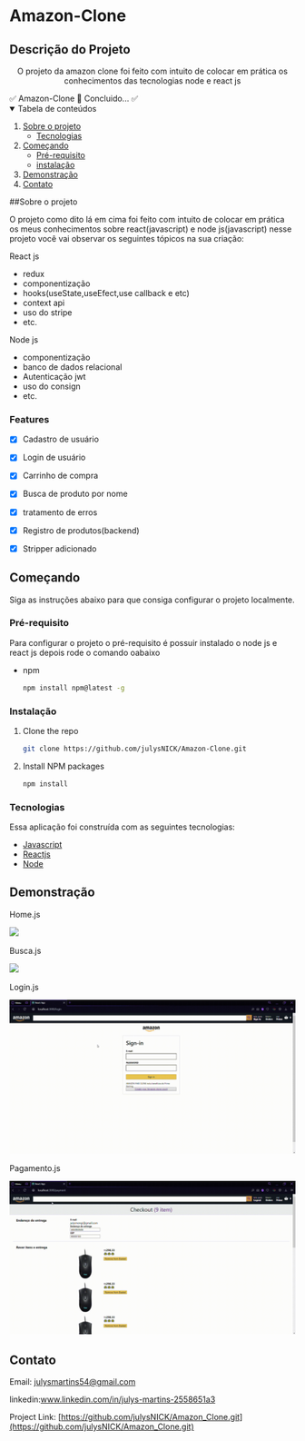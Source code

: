 # Amazon-Clone
## Descrição do Projeto

<p align="center">O projeto da amazon clone foi feito com intuito de colocar em prática os conhecimentos das tecnologias node e react js</p
 <h4 align="center"> 
	✅  Amazon-Clone 🚀 Concluido...  ✅
 </h4>
 
 <!-- TABLE OF CONTENTS -->
<details open="open">
  <summary>Tabela de conteúdos</summary>
  <ol>
    <li>
      <a href="#Sobre-o-projeto">Sobre o projeto</a>
      <ul>
        <li><a href="#Tecnologias">Tecnologias</a></li>
      </ul>
    </li>
    <li>
      <a href="#Começando">Começando</a>
      <ul>
        <li><a href="#Pré-requisito">Pré-requisito</a></li>
        <li><a href="#Instalação">instalação</a></li>
      </ul>
    </li>
    <li><a href="#Demonstração">Demonstração</a></li>
    <li><a href="#Contato">Contato</a></li>
  </ol>
</details>

##Sobre o projeto

O projeto como dito lá em cima foi feito com intuito de colocar em prática os meus conhecimentos sobre react(javascript) e node js(javascript) nesse projeto você vai observar os seguintes tópicos na sua criação:

React js	

* redux 
* componentização 
* hooks(useState,useEfect,use callback e etc)
* context api
* uso do stripe
* etc.

Node js

* componentização 
* banco de dados relacional 
* Autenticação jwt
* uso do consign
* etc.

 ###  Features

- [x] Cadastro de usuário

- [x] Login de usuário

- [x] Carrinho de compra

- [x] Busca de produto por nome

- [x] tratamento de erros

- [x] Registro de produtos(backend)

- [x] Stripper adicionado

## Começando
  
  Siga as instruções abaixo para que consiga configurar o projeto localmente.

### Pré-requisito

Para configurar o projeto o pré-requisito é possuir instalado o node js e react js depois rode o comando oabaixo 
* npm
  ```sh
  npm install npm@latest -g
  ```

###  Instalação

1. Clone the repo
   ```sh
   git clone https://github.com/julysNICK/Amazon-Clone.git
   ```
2. Install NPM packages
   ```sh
   npm install
   ```


### Tecnologias

Essa aplicação foi construída com as seguintes tecnologias:
* [Javascript]()
* [Reactjs](https://pt-br.reactjs.org/)
* [Node](https://nodejs.org/en/)

##  Demonstração

Home.js

![](/img/React-App-Opera-2021-01-03-20-01-23.gif)

Busca.js

![](/img/React-App-Opera-2021-01-05-18-52-11.gif)

Login.js

![](/img/React-App-Opera-2021-01-03-19-17-41.gif)

Pagamento.js

![](/img/React-App-Opera-2021-01-03-19-30-32.gif)
<!-- LICENSE -->

<!-- CONTACT -->
##  Contato
Email: julysmartins54@gmail.com

linkedin:www.linkedin.com/in/julys-martins-2558651a3

Project Link: [https://github.com/julysNICK/Amazon_Clone.git](https://github.com/julysNICK/Amazon_Clone.git)

